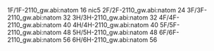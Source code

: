 1F/1F-2110_gw.abi:natom 16  nic5
2F/2F-2110_gw.abi:natom 24
3F/3F-2110_gw.abi:natom 32
3H/3H-2110_gw.abi:natom 32
4F/4F-2110_gw.abi:natom 40
4H/4H-2110_gw.abi:natom 40
5F/5F-2110_gw.abi:natom 48
5H/5H-2110_gw.abi:natom 48
6F/6F-2110_gw.abi:natom 56
6H/6H-2110_gw.abi:natom 56
